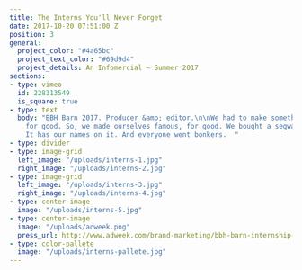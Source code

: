 ```yaml
---
title: The Interns You'll Never Forget
date: 2017-10-20 07:51:00 Z
position: 3
general:
  project_color: "#4a65bc"
  project_text_color: "#69d9d4"
  project_details: An Infomercial – Summer 2017
sections:
- type: vimeo
  id: 228313549
  is_square: true
- type: text
  body: "BBH Barn 2017. Producer &amp; editor.\n\nWe had to make something famous,
    for good. So, we made ourselves famous, for good. We bought a segway for the office.
    It has our names on it. And everyone went bonkers.  "
- type: divider
- type: image-grid
  left_image: "/uploads/interns-1.jpg"
  right_image: "/uploads/interns-2.jpg"
- type: image-grid
  left_image: "/uploads/interns-3.jpg"
  right_image: "/uploads/interns-4.jpg"
- type: center-image
  image: "/uploads/interns-5.jpg"
- type: center-image
  image: "/uploads/adweek.png"
  press_url: http://www.adweek.com/brand-marketing/bbh-barn-internship-segway
- type: color-pallete
  image: "/uploads/interns-pallete.jpg"
---
```



